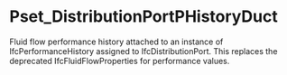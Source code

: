 # Pset_DistributionPortPHistoryDuct

Fluid flow performance history attached to an instance of IfcPerformanceHistory assigned to IfcDistributionPort. This replaces the deprecated IfcFluidFlowProperties for performance values.
<!-- end of short definition -->

